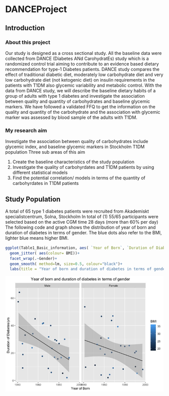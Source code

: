 # DANCEProject
## Introduction

### About this project
Our study is designed as a cross sectional study. All the baseline data were collected from DANCE (Diabetes ANd CarohydratEs) study which is a randomized control trial aiming to contribute to an evidence based dietary recommendation for type-1 Diabetes patients. DANCE study compares the effect of traditional diabetic diet, moderately low carbohydrate diet and very low carbohydrate diet (not ketogenic diet) on insulin requirements in the patients with T1DM also glycemic variability and metabolic control. With the data from DANCE study, we will describe the baseline dietary habits of a group of adults with type 1 diabetes and investigate the association between quality and quantity of carbohydrates and baseline glycemic markers. We have followed a validated FFQ to get the information on the quality and quantity of the carbohydrate and the association with glycemic marker was assessed by blood sample of the adults with T1DM.

### My research aim
Investigate the association between quality of carbohydrates include glycemic index, and baseline glycemic markers in Stockholm T1DM population
Three sub areas of this aim
1. Create the baseline characteristics of the study population
2. Investigate the quality of carbohyrdates and T1DM patients by using different statistical models
3. Find the potential correlation/ models in terms of the quantity of carbohyrdates in T1DM patients

## Study Population
A total of 65 type 1 diabetes patients were recruited from Akademiskt specialistcentrum, Solna, Stockholm 
In total of (1)	55/65 participants were selected based on the active CGM time 28 days (more than 60% per day)
The following code and graph shows the distribution of year of born and duration of diabetes in terms of gender. The blue dots also refer to the BMI, lighter blue means higher BMI.

```R
ggplot(Table1_Basic_information, aes( `Year of Born`, `Duration of Diabetes/yrs`))+
  geom_jitter( aes(colour= BMI))+
  facet_wrap(.~Gender)+
  geom_smooth( method=lm, size=0.5, colour="black")+
  labs(title = "Year of born and duration of diabetes in terms of gender")
```
![](Image/yearandduration.jpeg)
